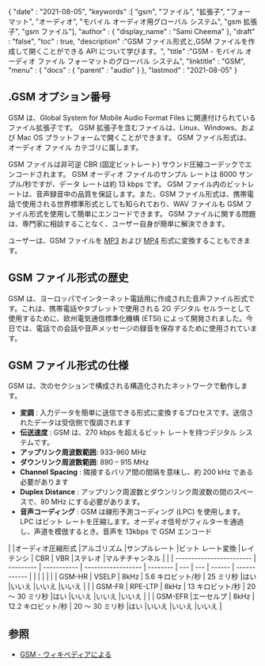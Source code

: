 {
  "date" : "2021-08-05",
  "keywords" :[ "gsm", "ファイル", "拡張子", "フォーマット", "オーディオ", "モバイル オーディオ用グローバル システム", "gsm 拡張子", "gsm ファイル"],
  "author" : {
    "display_name" : "Sami Cheema"
},
  "draft" : "false",
  "toc" : true,
  "description" :"GSM ファイル形式と,GSM ファイルを作成して開くことができる API について学びます。",
  "title" :"GSM - モバイル オーディオ ファイル フォーマットのグローバル システム",
  "linktitle" : "GSM",
  "menu" : {
    "docs" : {
      "parent" : "audio"
}
},
  "lastmod" : "2021-08-05"
}

## .GSM オプション番号

GSM は、Global System for Mobile Audio Format Files に関連付けられているファイル拡張子です。 GSM 拡張子を含むファイルは、Linux、Windows、および Mac OS プラットフォームで開くことができます。 GSM ファイル形式は、オーディオ ファイル カテゴリに属します。

GSM ファイルは非可逆 CBR (固定ビットレート) サウンド圧縮コーデックでエンコードされます。 GSM オーディオ ファイルのサンプル レートは 8000 サンプル/秒ですが、データ レートは約 13 kbps です。 GSM ファイル内のビットレートは、音声録音中の品質を保証します。また、GSM ファイル形式は、携帯電話で使用される世界標準形式としても知られており、WAV ファイルも GSM ファイル形式を使用して簡単にエンコードできます。 GSM ファイルに関する問題は、専門家に相談することなく、ユーザー自身が簡単に解決できます。

ユーザーは、GSM ファイルを [MP3](/audio/mp3/) および [MP4](/video/mp4/) 形式に変換することもできます。

## GSM ファイル形式の歴史

GSM は、ヨーロッパでインターネット電話用に作成された音声ファイル形式です。これは、携帯電話やタブレットで使用される 2G デジタル セルラーとして使用するために、欧州電気通信標準化機構 (ETSI) によって開発されました。今日では、電話での会話や音声メッセージの録音を保存するために使用されています。

## GSM ファイル形式の仕様 ##

GSM は、次のセクションで構成される構造化されたネットワークで動作します。

- **変調** : 入力データを簡単に送信できる形式に変換するプロセスです。送信されたデータは受信側で復調されます
- **伝送速度** : GSM は、270 kbps を超えるビット レートを持つデジタル システムです。
- **アップリンク周波数範囲**: 933-960 MHz
- **ダウンリンク周波数範囲**: 890 – 915 MHz
- **Channel Spacing** : 隣接するバリア間の間隔を意味し、約 200 kHz である必要があります
- **Duplex Distance** : アップリンク周波数とダウンリンク周波数の間のスペースで、80 MHz にする必要があります。
- **音声コーディング** : GSM は線形予測コーディング (LPC) を使用します。 LPC はビット レートを圧縮します。オーディオ信号がフィルターを通過し、声道を模倣するとき。音声を 13kbps で GSM エンコード

| |オーディオ圧縮形式 |アルゴリズム |サンプルレート |ビット レート変換 |レイテンシ | CBR | VBR |ステレオ |マルチチャンネル |
| | ------------------------ | --------- | ----------- | ------------------ | -------- | --- | --- | ------ | ------------ |
| | | |
| | GSM-HR | VSELP | 8kHz | 5.6 キロビット/秒 | 25 ミリ秒 |はい |いいえ |いいえ |いいえ |
| | GSM-FR | RPE-LTP | 8kHz | 13 キロビット/秒 | 20 ～ 30 ミリ秒 |はい |いいえ |いいえ |いいえ |
| | GSM-EFR |エーセルプ | 8kHz | 12.2 キロビット/秒 | 20 ～ 30 ミリ秒 |はい |いいえ |いいえ |いいえ |

## 参照 ##

* [GSM - ウィキペディアによる](https://en.wikipedia.org/wiki/Comparison_of_audio_coding_formats)

